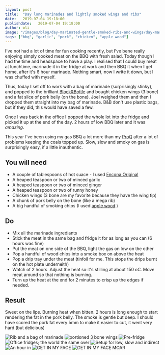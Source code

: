 ```yaml
---
layout: post
title:  "Day long marinades and lightly smoked wings and ribs"
date:   2019-07-04 19:18:00
publishdate:   2019-07-04 19:18:00
author: oli
image: "/images/blog/day-marinated-gentle-smoked-ribs-and-wings/day-marinated-gentle-smoked-ribs-and-wings-8.jpg"
tags: ["bbq", "garlic", "pork", "chicken", "apple wood"]
---
```


I've not had a lot of time for fun cooking recently, but I've bene really enjoying simply cooked meat on the BBQ with fresh salad.  Today though I had the time and headspace to have a play.  I realised that I could buy meat at lunchtime, marinade it in the fridge at work and then BBQ it when I get home, after it's 6 hour marinade.  Nothing smart, now I write it down, but I was chuffed with myself.

Thus, today I set off to work with a bag of marinade (surprisingly stinky), and popped to the brilliant [Block&Bottle](https://blocknbottle.com/) and bought chicken wings (3 bone) and a fat slice of pork belly (on the bone).  Joel weighed them and then I dropped them straight into my bag of marinade.  B&B don't use plastic bags, but if they did, this would have saved a few.

Once I was back in the office I popped the whole lot into the fridge and picked it up at the end of the day.  2 hours of low BBQ later and it was *amazing*.

This year I've been using my gas BBQ a lot more than my [ProQ](https://amzn.to/2JcrmAP) after a lot of problems keeping the coals topped up.  Slow, slow and smoky on gas is surprisingly easy, if a little inauthentic.

## You will need

* A couple of tablespoons of hot suace - I used [Encona Original](https://amzn.to/2LCr1sK)
* A heaped teaspoon or two of minced garlic
* A heaped teaspoon or two of minced ginger
* A heaped teaspoon or two of runny honey
* Chicken wings (3 bone are my favorite because they have the wing tip)
* A chunk of pork belly on the bone (like a mega rib)
* A big handful of smoking chips (I used [apple wood](https://amzn.to/2RQF4Ms) )


## Do

* Mix all the marinade ingrediants
* Stick the meat in the same bag and fridge it for as long as you can (6 hours was fine)
* Put the meat on one side of the BBQ, light the gas on low on the other
* Pop a handful of wood chips into a smoke box on above the heat
* Pop a drip tray under the meat (tinfoil for me.  This stops the drips burnt on the hot plate underneith)
* Watch of 2 hours.  Adjust the heat so it's stilling at about 150 oC. Move meat around so that nothing is burning. 
* Turn up the heat at the end for 2 minutes to crisp up the edges if needed.

## Result

Sweet on the lips.  Burning heat when bitten.  2 hours is long enough to start rendering the fat in the pork belly.  The smoke is gentle but deep.  I should have scored the pork fat every 5mm to make it easier to cut, it went very hard (but delicious)

![Rib and a bag of marinade](/images/blog/day-marinated-gentle-smoked-ribs-and-wings/day-marinated-gentle-smoked-ribs-and-wings-1.jpg)
![portioned 3 bone wings](/images/blog/day-marinated-gentle-smoked-ribs-and-wings/day-marinated-gentle-smoked-ribs-and-wings-2.jpg)
![Pre-fridge](/images/blog/day-marinated-gentle-smoked-ribs-and-wings/day-marinated-gentle-smoked-ribs-and-wings-3.jpg)
![Office fridges; the world the same over](/images/blog/day-marinated-gentle-smoked-ribs-and-wings/day-marinated-gentle-smoked-ribs-and-wings-4.jpg)
![Setup for low, slow and indirect](/images/blog/day-marinated-gentle-smoked-ribs-and-wings/day-marinated-gentle-smoked-ribs-and-wings-5.jpg)
![An hour in](/images/blog/day-marinated-gentle-smoked-ribs-and-wings/day-marinated-gentle-smoked-ribs-and-wings-6.jpg)
![GET IN MY FACE](/images/blog/day-marinated-gentle-smoked-ribs-and-wings/day-marinated-gentle-smoked-ribs-and-wings-7.jpg)
![GET IN MY FACE MOAR](/images/blog/day-marinated-gentle-smoked-ribs-and-wings/day-marinated-gentle-smoked-ribs-and-wings-8.jpg)
